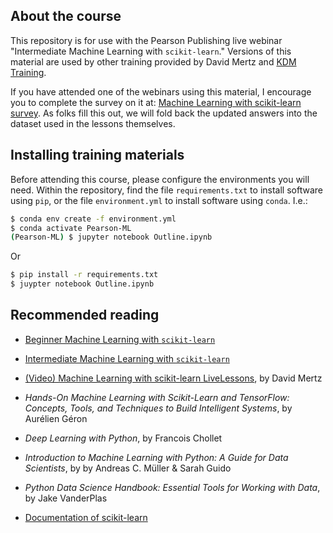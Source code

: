 ## About the course

This repository is for use with the Pearson Publishing live webinar "Intermediate Machine Learning with `scikit-learn`."  Versions of this material are used by other training provided by David Mertz and [KDM Training](http://kdm.training).

If you have attended one of the webinars using this material, I encourage you to complete the survey on it at: [Machine Learning with scikit-learn survey](https://goo.gl/pghpzD).  As folks fill this out, we will fold back the updated answers into the dataset used in the lessons themselves.

## Installing training materials

Before attending this course, please configure the environments you will need.  Within the repository, find the file `requirements.txt` to install software using `pip`, or the file `environment.yml` to install software using `conda`.  I.e.:

```bash
$ conda env create -f environment.yml
$ conda activate Pearson-ML
(Pearson-ML) $ jupyter notebook Outline.ipynb
```

Or

```bash
$ pip install -r requirements.txt
$ juypter notebook Outline.ipynb
```

## Recommended reading

* [Beginner Machine Learning with `scikit-learn`](https://github.com/DavidMertz/ML-Live-Beginner)

* [Intermediate Machine Learning with `scikit-learn`](https://github.com/DavidMertz/ML-Live-Intermediate)

* [(Video) Machine Learning with scikit-learn LiveLessons](https://www.oreilly.com/library/view/machine-learning-with/9780135474198/), by David Mertz

* _Hands-On Machine Learning with Scikit-Learn and TensorFlow: Concepts, Tools, and Techniques to Build Intelligent Systems_, by Aurélien Géron

* _Deep Learning with Python_, by Francois Chollet

* _Introduction to Machine Learning with Python: A Guide for Data Scientists_, by by Andreas C. Müller & Sarah Guido 

* _Python Data Science Handbook: Essential Tools for Working with Data_, by Jake VanderPlas

* [Documentation of scikit-learn](https://scikit-learn.org/stable/documentation.html)
